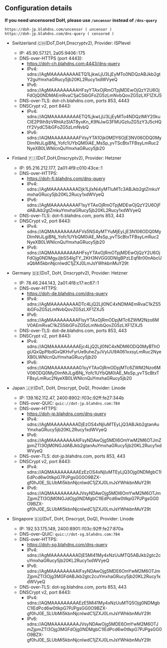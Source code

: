 ## Configuration details 

**If you need uncensored DoH, please use `/uncensor` instead of `/dns-query`**
```
https://doh-jp.blahdns.com/uncensor ( uncensor )
https://doh-jp.blahdns.com/dns-query ( censored )
```


- Switzerland 🇨🇭(DoT,DoH,Dnscryptv2), Provider: ISPlevel

  * IP: 45.90.57.121, 2a05:9406::175
  * DNS-over-HTTPS (port 4443):
    * https://doh-ch.blahdns.com:4443/dns-query
    * IPv4: sdns://AgMAAAAAAAAAETQ1LjkwLjU3LjEyMTo0NDQzABJkb2gtY2guYmxhaGRucy5jb20KL2Rucy1xdWVyeQ
    * IPv6: sdns://AgMAAAAAAAAAHFsyYTAxOjRmOTpjMDEwOjQzY2U6OjFdOjQ0NDMAEmRvaC1jaC5ibGFoZG5zLmNvbQovZG5zLXF1ZXJ5
  * DNS-over-TLS: dot-ch.blahdns.com, ports 853, 4443
  * DNSCrypt v2, port 8443:
    * IPv4: sdns://AQMAAAAAAAAAETQ1LjkwLjU3LjEyMTo4NDQzIMiY20kuCIE2P9ih9zVRhtAzSIAT8yxKn_K9NJwG3FMUGzIuZG5zY3J5cHQtY2VydC5ibGFoZG5zLmNvbQ
    * IPv6: sdns://AQMAAAAAAAAAFVsyYTA1Ojk0MDY6OjE3NV06ODQ0MyDImNtJLgiBNj_Yofc1UYbQM0iAE_MsSp_yvTScBtxTFBsyLmRuc2NyeXB0LWNlcnQuYmxhaGRucy5jb20

- Finland 🇫🇮(DoT,DoH,Dnscryptv2), Provider: Hetzner
  * IP: 95.216.212.177, 2a01:4f9:c010:43ce::1
  * DNS-over-HTTPS:
    * https://doh-fi.blahdns.com/dns-query
    * IPv4: sdns://AgMAAAAAAAAADjk1LjIxNi4yMTIuMTc3ABJkb2gtZmkuYmxhaGRucy5jb20KL2Rucy1xdWVyeQ
    * IPv6: sdns://AgMAAAAAAAAAF1syYTAxOjRmOTpjMDEwOjQzY2U6OjFdABJkb2gtZmkuYmxhaGRucy5jb20KL2Rucy1xdWVyeQ
  * DNS-over-TLS: dot-fi.blahdns.com, ports 853, 443 
  * DNSCrypt v2, port 8443:
    * IPv4: sdns://AQMAAAAAAAAAFVs5NS4yMTYuMjEyLjE3N106ODQ0MyDImNtJLgiBNj_Yofc1UYbQM0iAE_MsSp_yvTScBtxTFBsyLmRuc2NyeXB0LWNlcnQuYmxhaGRucy5jb20
    * IPv6: sdns://AQMAAAAAAAAAHFsyYTAxOjRmOTpjMDEwOjQzY2U6OjFdOjg0NDMgyJjbSS4IgTY_2KH3NVGG0DNIgBPzLEqf8r00nAbcUxQbMi5kbnNjcnlwdC1jZXJ0LmJsYWhkbnMuY29t

- Germany 🇩🇪(DoT, DoH, Dnscryptv2), Provider: Hetzner
  * IP: 78.46.244.143, 2a01:4f8:c17:ec67::1
  * DNS-over-HTTPS: 
    * https://doh-de.blahdns.com/dns-query
    * IPv4: sdns://AgMAAAAAAAAADTc4LjQ2LjI0NC4xNDMAEmRvaC1kZS5ibGFoZG5zLmNvbQovZG5zLXF1ZXJ5
    * IPv6: sdns://AgMAAAAAAAAAFlsyYTAxOjRmODpjMTc6ZWM2Nzo6MV0AEmRvaC1kZS5ibGFoZG5zLmNvbQovZG5zLXF1ZXJ5
  * DNS-over-TLS: dot-de.blahdns.com, ports 853, 443
  * DNSCrypt v2, port 8443:
    * IPv4: sdns://AQMAAAAAAAAAEjc4LjQ2LjI0NC4xNDM6ODQ0MyBThOgUQxQpPlbdGxQKHvFyrUe9uheZyJVylJU9A061xxsyLmRuc2NyeXB0LWNlcnQuYmxhaGRucy5jb20
    * IPv6: sdns://AQMAAAAAAAAAG1syYTAxOjRmODpjMTc6ZWM2Nzo6MV06ODQ0MyDImNtJLgiBNj_Yofc1UYbQM0iAE_MsSp_yvTScBtxTFBsyLmRuc2NyeXB0LWNlcnQuYmxhaGRucy5jb20

- Japan 🇯🇵(DoT, DoH, Dnscrypt, DoQ), Provider: Linode
  * IP: 139.162.112.47, 2400:8902::f03c:92ff:fe27:344b
  * DNS-over-QUIC: `quic://dot-jp.blahdns.com:784`
  * DNS-over-HTTPS: 
    * https://doh-jp.blahdns.com/dns-query
    * IPv4: sdns://AgMAAAAAAAAADjEzOS4xNjIuMTEyLjQ3ABJkb2gtanAuYmxhaGRucy5jb20KL2Rucy1xdWVyeQ
    * IPv6: sdns://AgMAAAAAAAAAIFsyNDAwOjg5MDI6OmYwM2M6OTJmZjpmZTI3OjM0NGJdABJkb2gtanAuYmxhaGRucy5jb20KL2Rucy1xdWVyeQ
  * DNS-over-TLS: dot-jp.blahdns.com, ports 853, 443
  * DNSCrypt v2, port 8443:
    * IPv4: sdns://AQMAAAAAAAAAEzEzOS4xNjIuMTEyLjQ3Ojg0NDMgbC1IEdPcd6w0tIkpG7PJPgsGG0O9BZX-gf0hJ0E_SLUbMi5kbnNjcnlwdC1jZXJ0LmJsYWhkbnMuY29t
    * IPv6: sdns://AQMAAAAAAAAAJVsyNDAwOjg5MDI6OmYwM2M6OTJmZjpmZTI3OjM0NGJdOjg0NDMgbC1IEdPcd6w0tIkpG7PJPgsGG0O9BZX-gf0hJ0E_SLUbMi5kbnNjcnlwdC1jZXJ0LmJsYWhkbnMuY29t

- Singapore 🇸🇬(DoT, DoH, Dnscrypt, DoQ), Provider: Linode
  * IP: 192.53.175.149, 2400:8901::f03c:92ff:fe27:870a
  * DNS-over-QUIC: `quic://dot-sg.blahdns.com:784`
  * DNS-over-HTTPS: 
    * https://doh-sg.blahdns.com/dns-query
    * IPv4: sdns://AgMAAAAAAAAADjE5Mi41My4xNzUuMTQ5ABJkb2gtc2cuYmxhaGRucy5jb20KL2Rucy1xdWVyeQ
    * IPv6: sdns://AgMAAAAAAAAAIFsyNDAwOjg5MDE6OmYwM2M6OTJmZjpmZTI3Ojg3MGFdABJkb2gtc2cuYmxhaGRucy5jb20KL2Rucy1xdWVyeQ
  * DNS-over-TLS: dot-sg.blahdns.com, ports 853, 443
  * DNSCrypt v2, port 8443:
    * IPv4: sdns://AQMAAAAAAAAAEzE5Mi41My4xNzUuMTQ5Ojg0NDMgbC1IEdPcd6w0tIkpG7PJPgsGG0O9BZX-gf0hJ0E_SLUbMi5kbnNjcnlwdC1jZXJ0LmJsYWhkbnMuY29t
    * IPv6: sdns://AQMAAAAAAAAAJVsyNDAwOjg5MDE6OmYwM2M6OTJmZjpmZTI3Ojg3MGFdOjg0NDMgbC1IEdPcd6w0tIkpG7PJPgsGG0O9BZX-gf0hJ0E_SLUbMi5kbnNjcnlwdC1jZXJ0LmJsYWhkbnMuY29t
